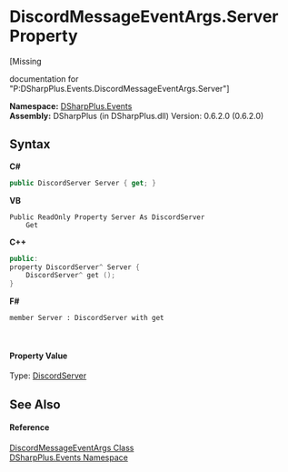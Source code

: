 # DiscordMessageEventArgs.Server Property 
 

\[Missing <summary> documentation for "P:DSharpPlus.Events.DiscordMessageEventArgs.Server"\]

**Namespace:**&nbsp;<a href="c92bdbbe-3dbb-8f2c-d215-691d3e9855e1">DSharpPlus.Events</a><br />**Assembly:**&nbsp;DSharpPlus (in DSharpPlus.dll) Version: 0.6.2.0 (0.6.2.0)

## Syntax

**C#**<br />
``` C#
public DiscordServer Server { get; }
```

**VB**<br />
``` VB
Public ReadOnly Property Server As DiscordServer
	Get
```

**C++**<br />
``` C++
public:
property DiscordServer^ Server {
	DiscordServer^ get ();
}
```

**F#**<br />
``` F#
member Server : DiscordServer with get

```

<br />

#### Property Value
Type: <a href="0bea1794-96dc-62e4-4798-1bd4e0abad39">DiscordServer</a>

## See Also


#### Reference
<a href="9c7889da-8edb-9c6e-0fc0-b5ea74a05991">DiscordMessageEventArgs Class</a><br /><a href="c92bdbbe-3dbb-8f2c-d215-691d3e9855e1">DSharpPlus.Events Namespace</a><br />